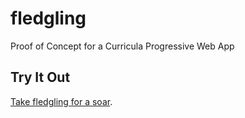 # fledgling
Proof of Concept for a Curricula Progressive Web App

## Try It Out
[Take fledgling for a soar](https://jpdevries.github.io/fledgling/).
